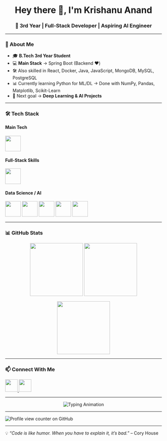 <!-- Profile Header -->
<h1 align="center">Hey there 👋, I'm Krishanu Anand</h1>
<h3 align="center">🚀 3rd Year | Full-Stack Developer | Aspiring AI Engineer</h3>

---

### 💫 About Me
- 🎓 **B.Tech 3rd Year Student**
- 💻 **Main Stack** → Spring Boot (Backend ❤️)
- 🛠 Also skilled in React, Docker, Java, JavaScript, MongoDB, MySQL, PostgreSQL
- 📊 Currently learning Python for ML/DL → Done with NumPy, Pandas, Matplotlib, Scikit-Learn  
- 🤖 Next goal → **Deep Learning & AI Projects**

---

### 🛠 Tech Stack

#### **Main Tech**
<p align="left">
  <img src="https://skillicons.dev/icons?i=spring,java" height="50"/>
</p>

#### **Full-Stack Skills**
<p align="left">
  <img src="https://skillicons.dev/icons?i=react,js,docker,mongodb,mysql,postgres" height="50"/>
</p>

#### **Data Science / AI**
<p align="left">
  <img src="https://skillicons.dev/icons?i=python" height="50"/>
  <img src="https://upload.wikimedia.org/wikipedia/commons/3/31/NumPy_logo_2020.svg" height="50"/>
  <img src="https://upload.wikimedia.org/wikipedia/commons/e/ed/Pandas_logo.svg" height="50"/>
  <img src="https://upload.wikimedia.org/wikipedia/commons/8/84/Matplotlib_icon.svg" height="50"/>
  <img src="https://scikit-learn.org/stable/_static/scikit-learn-logo-small.png" height="50"/>
</p>

---

### 📊 GitHub Stats
<p align="center">
  <img src="https://github-readme-stats.vercel.app/api?username=anand-krishanu&show_icons=true&theme=radical" height="170"/>
  <img src="https://github-readme-streak-stats.herokuapp.com/?user=anand-krishanu&theme=radical" height="170"/>
</p>
<p align="center">
  <img src="https://github-readme-stats.vercel.app/api/top-langs/?username=anand-krishanu&layout=compact&theme=radical" height="170"/>
</p>

---

### 📫 Connect With Me
<p align="left">
  <a href="https://www.linkedin.com/in/krishanu-anand-71b87528b" target="_blank">
    <img src="https://skillicons.dev/icons?i=linkedin" height="40"/>
  </a>
  <a href="mailto:anandkrishanu26@gmail.com" target="_blank">
    <img src="https://skillicons.dev/icons?i=gmail" height="40"/>
  </a>
</p>

---

<!-- Fixed Typing Animation -->
<p align="center">
  <img src="https://readme-typing-svg.demolab.com?font=Fira+Code&size=22&pause=1000&color=FF6B6B&center=true&vCenter=true&width=600&lines=Building+with+intent;Learning+fast,+shipping+faster;Always+Building+Cool+Stuff&cacheBust=1" alt="Typing Animation"/>
</p>

---

![Profile view counter on GitHub](https://komarev.com/ghpvc/?username=anand-krishanu)

---

💡 *“Code is like humor. When you have to explain it, it’s bad.”* – Cory House
